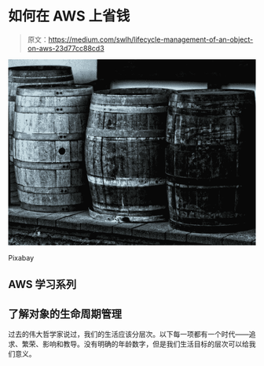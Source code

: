 # 如何在 AWS 上省钱

> 原文：<https://medium.com/swlh/lifecycle-management-of-an-object-on-aws-23d77cc88cd3>

![](img/81b9a7b4bdd5595b8f486e707f88ad9a.png)

Pixabay

## AWS 学习系列

## 了解对象的生命周期管理

过去的伟大哲学家说过，我们的生活应该分层次。以下每一项都有一个时代——追求、繁荣、影响和教导。没有明确的年龄数字，但是我们生活目标的层次可以给我们意义。